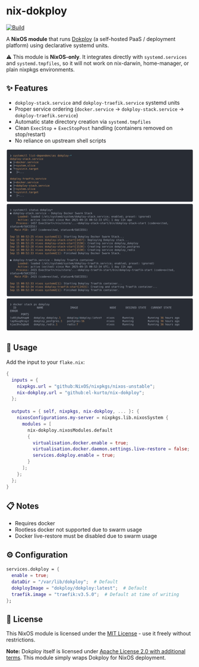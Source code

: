 # nix-dokploy

[![Build](https://github.com/el-kurto/nix-dokploy/actions/workflows/build.yml/badge.svg)](https://github.com/el-kurto/nix-dokploy/actions/workflows/build.yml)

A **NixOS module** that runs [Dokploy](https://dokploy.com/) (a self-hosted PaaS / deployment platform) using declarative systemd units.

⚠️ This module is **NixOS-only**. It integrates directly with `systemd.services` and `systemd.tmpfiles`, so it will not work on nix-darwin, home-manager, or plain nixpkgs environments.

## ✨ Features

- `dokploy-stack.service` and `dokploy-traefik.service` systemd units
- Proper service ordering (`docker.service` → `dokploy-stack.service` → `dokploy-traefik.service`)
- Automatic state directory creation via `systemd.tmpfiles`
- Clean `ExecStop` + `ExecStopPost` handling (containers removed on stop/restart)
- No reliance on upstream shell scripts

![Service Dependencies](./Readme/systemctl-list-dependencies-dokploy.png)
![Service Status](./Readme/systemctl-status-dokploy.png)
![Docker Stack](./Readme/docker-stack-ps-dokploy.png)

## 🚀 Usage

Add the input to your `flake.nix`:

```nix
{
  inputs = {
    nixpkgs.url = "github:NixOS/nixpkgs/nixos-unstable";
    nix-dokploy.url = "github:el-kurto/nix-dokploy";
  };

  outputs = { self, nixpkgs, nix-dokploy, ... }: {
    nixosConfigurations.my-server = nixpkgs.lib.nixosSystem {
      modules = [
        nix-dokploy.nixosModules.default
        {
          virtualisation.docker.enable = true;
          virtualisation.docker.daemon.settings.live-restore = false;
          services.dokploy.enable = true;
        }
      ];
    };
  };
}
```

## 📋 Notes

- Requires docker
- Rootless docker not supported due to swarm usage
- Docker live-restore must be disabled due to swarm usage

## ⚙️ Configuration

```nix
services.dokploy = {
  enable = true;
  dataDir = "/var/lib/dokploy";  # Default
  dokployImage = "dokploy/dokploy:latest";  # Default
  traefik.image = "traefik:v3.5.0";  # Default at time of writing
};
```

## 📄 License

This NixOS module is licensed under the [MIT License](./LICENSE) - use it freely without restrictions.

**Note:** Dokploy itself is licensed under [Apache License 2.0 with additional terms](https://github.com/Dokploy/dokploy/blob/canary/LICENSE.MD). This module simply wraps Dokploy for NixOS deployment.
